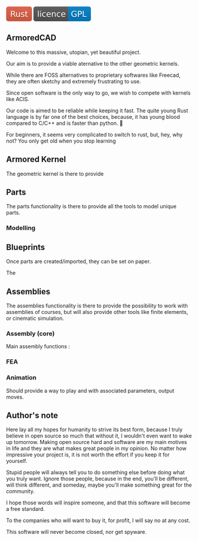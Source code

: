 [![en](https://github.com/heavymetalthings/ArmoredKernel/blob/main/assets/images/Rust.svg)]()
[![en](https://github.com/heavymetalthings/ArmoredKernel/blob/main/assets/images/licence%20GPL.svg)](https://github.com/heavymetalthings/ArmoredKernel/blob/main/LICENCE)

## ArmoredCAD 

Welcome to this massive, utopian, yet beautiful project.

Our aim is to provide a viable aternative to the other geometric kernels.

While there are FOSS alternatives to proprietary softwares like Freecad, they are often sketchy and extremely frustrating to use.

Since open software is the only way to go, we wish to compete with kernels like ACIS.

Our code is aimed to be reliable while keeping it fast. The quite young Rust language is by far one of the best choices, because, it has young blood compared to C/C++ and is faster than python. :crab:

For beginners, it seems very complicated to switch to rust, but, hey, why not? You only get old when you stop learning 

## Armored Kernel

The geometric kernel is there to provide 

## Parts

The parts functionality is there to provide all the tools to model unique parts.

### Modelling



## Blueprints

Once parts are created/imported, they can be set on paper.

The 

## Assemblies

The assemblies functionality is there to provide the possibility to work with assemblies of courses, but will also provide other tools like finite elements, or cinematic simulation.

### Assembly (core)

Main assembly functions : 

### FEA

### Animation

Should provide a way to play and with associated parameters, output moves.

## Author's note

Here lay all my hopes for humanity to strive its best form, because I truly believe in open source so much that without it, I wouldn't even want to wake up tomorrow.
Making open source hard and software are my main motives in life and they are what makes great people in my opinion. No matter how impressive your project is, it is not worth the effort if you keep it for yourself.

Stupid people will always tell you to do something else before doing what you truly want. 
Ignore those people, because in the end, you'll be different, will think different, and someday, maybe you'll make something great for the community.

I hope those words will inspire someone, and that this software will become a free standard. 

To the companies who will want to buy it, for profit, I will say no at any cost.

This software will never become closed, nor get spyware.